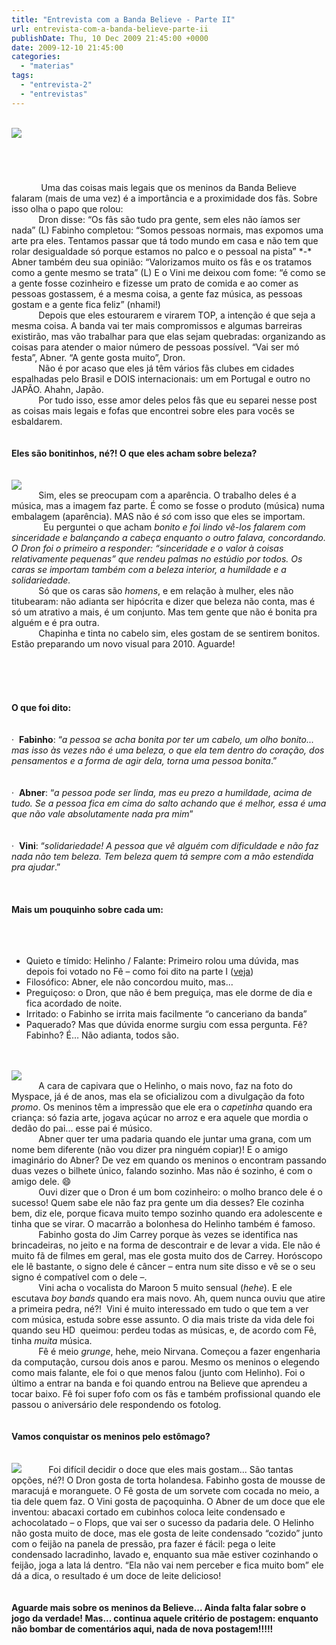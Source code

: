 ```yaml
---
title: "Entrevista com a Banda Believe - Parte II"
url: entrevista-com-a-banda-believe-parte-ii
publishDate: Thu, 10 Dec 2009 21:45:00 +0000
date: 2009-12-10 21:45:00
categories: 
  - "materias"
tags: 
  - "entrevista-2"
  - "entrevistas"
---
```

<div><div><a href="http://www.gabi.blog.br/"><br></a><a href="http://www.gabi.blog.br/"><img border="0" src="http://1.bp.blogspot.com/_BzqI_RDZ6O4/SyFtSgIbdGI/AAAAAAAABVg/EzYpxzN45uY/s200/DSC08026.JPG"></a><a href="http://1.bp.blogspot.com/_BzqI_RDZ6O4/SyFtSgIbdGI/AAAAAAAABVg/EzYpxzN45uY/s1600-h/DSC08026.JPG" imageanchor="1"><br></a><br></div><span><span>           </span></span><br><span><br></span><br><span><span>            Uma das coisas mais legais que os meninos da Banda Believe falaram (mais de uma vez) é a importância e a proximidade dos fãs. Sobre isso olha o papo que rolou:</span></span><br></div><div><span><span>           Dron disse: “Os fãs são tudo pra gente, sem eles não íamos ser nada” <span>(L)</span> Fabinho completou: “Somos pessoas normais, mas expomos uma arte pra eles. Tentamos passar que tá todo mundo em casa e não tem que rolar desigualdade só porque estamos no palco e o pessoal na pista” <span>*-*</span> Abner também deu sua opinião: “Valorizamos muito os fãs e os tratamos como a gente mesmo se trata” <span>(L)</span> E o Vini me deixou com fome: “é como se a gente fosse cozinheiro e fizesse um prato de comida e ao comer as pessoas gostassem, é a mesma coisa, a gente faz música, as pessoas gostam e a gente fica feliz” <span>(nhami!)</span></span></span><br></div><div><span><span>           Depois que eles estourarem e virarem TOP, a intenção é que seja a mesma coisa. A banda vai ter mais compromissos e algumas barreiras existirão, mas vão trabalhar para que elas sejam quebradas: organizando as coisas para atender o maior número de pessoas possível. “Vai ser mó festa”, Abner. “A gente gosta muito”, Dron.</span></span><br></div><div><span><span>           Não é por acaso que eles já têm vários fãs clubes em cidades espalhadas pelo Brasil e DOIS internacionais: um em Portugal e outro no JAPÃO. Ahahn, Japão. </span></span><br></div><div><span><span>           Por tudo isso, esse amor deles pelos fãs que eu separei nesse post as coisas mais legais e fofas que encontrei sobre eles para vocês se esbaldarem.</span></span><br></div><div><span><span><br></span></span><br></div><div><span><b>Eles são bonitinhos, né?! O que eles acham sobre beleza?</b></span><br></div><div><span><span><a href="http://www.blogger.com/goog_1260899393189"><br></a> </span></span><br></div><div><div><a href="http://www.gabi.blog.br/"><img border="0" src="http://3.bp.blogspot.com/_BzqI_RDZ6O4/SyFtiS6aIZI/AAAAAAAABVo/Fro5cdJ9Ax0/s200/DSC08042.JPG"></a><br></div><span><span>           Sim, eles se preocupam com a aparência. O trabalho deles é a música, mas a imagem faz parte. É como se fosse o produto (música) numa embalagem (aparência). MAS não é <i>só</i> com isso que eles se importam. </span></span><br><span><span>             Eu perguntei o que acham <i>bonito<span> e foi</span><span> lindo vê-los falarem com sinceridade e balançando a cabeça enquanto o outro falava, concordando. O Dron foi o primeiro a responder: “sinceridade e o valor à coisas relativamente pequenas” que rendeu palmas no estúdio por todos. Os caras se importam também com a beleza interior, a humildade e a solidariedade.</span></i></span></span><br></div><div><span><span>           Só que os caras são <i>homens</i>, e em relação à mulher, eles não titubearam: não adianta ser hipócrita e dizer que beleza não conta, mas é só um atrativo a mais, é um conjunto. Mas tem gente que não é bonita pra alguém e é pra outra.</span></span><br></div><div><span><span>           Chapinha e tinta no cabelo sim, eles gostam de se sentirem bonitos. Estão preparando um novo visual para 2010. Aguarde!</span></span><br></div><div><span><span><br></span></span><br><span><span></span></span><br><span></span><br><span></span><br><span><div><div><span><b><span>O que foi dito:</span></b></span><br></div></div><div><div><span><span><br></span></span><br></div></div><div><div><span><span>·  </span><b><span>Fabinho</span></b><span>: “</span><i><span>a pessoa se acha bonita por ter um cabelo, um olho bonito... mas isso às vezes não é uma beleza, o que ela tem dentro do coração, dos pensamentos e a forma de agir dela, torna uma pessoa bonita</span></i><span>.”</span></span><br></div></div><div><div><span><span><br></span></span><br></div></div><div><div><span><span>·  </span><b><span>Abner</span></b><span>: “</span><i><span>a pessoa pode ser linda, mas eu prezo a humildade, acima de tudo. Se a pessoa fica em cima do salto achando que é melhor, essa é uma que não vale absolutamente nada pra mim</span></i><span>”</span></span><br></div></div><div><div><span><span><br></span></span><br></div></div><div><div><span><span>·  </span><b><span>Vini</span></b><span>: “</span><i><span>solidariedade! A pessoa que vê alguém com dificuldade e não faz nada não tem beleza. Tem beleza quem tá sempre com a mão estendida pra ajudar</span></i><span>.”</span></span><br></div></div><div></div></span><br><span><br></span><br></div><div><span><b>Mais um pouquinho sobre cada um:</b></span><br></div><div><span><span><br></span></span><br></div><br><ul><li><span>Quieto e tímido: Helinho / Falante: Primeiro rolou uma dúvida, mas depois foi votado no Fê – como foi dito na parte I (<a href="http://www.gabi.blog.br/2009/12/sim-acredite-na-banda-believe.html">veja</a>)</span></li><li><span>Filosófico: Abner, ele não concordou muito, mas...</span></li><li><span>Preguiçoso: o Dron, que não é bem preguiça, mas ele dorme de dia e fica acordado de noite. </span></li><li><span>Irritado: o Fabinho se irrita mais facilmente “o canceriano da banda”</span></li><li><span>Paquerado? Mas que dúvida enorme surgiu com essa pergunta. Fê? Fabinho? É… Não adianta, todos são.</span></li></ul><br><div><br></div><div><div><a href="http://www.gabi.blog.br/"><img border="0" src="http://2.bp.blogspot.com/_BzqI_RDZ6O4/SyFvH-kb6CI/AAAAAAAABWA/-P33yi5SDCo/s200/DSC08085.JPG"></a><br></div><span><span>           A cara de capivara que o Helinho, o mais novo, faz na foto do Myspace, já é de anos, mas ela se oficializou com a divulgação da foto <i>promo</i>. Os meninos têm a impressão que ele era o <i>capetinha </i>quando era criança: só fazia arte, jogava açúcar no arroz e era aquele que mordia o dedão do pai... esse pai é músico.</span></span><br></div><div><span><span>           Abner quer ter uma padaria quando ele juntar uma grana, com um nome bem diferente (não vou dizer pra ninguém copiar)! E o amigo imaginário do Abner? De vez em quando os meninos o encontram passando duas vezes o bilhete único, falando sozinho. Mas não é sozinho, é com o amigo dele. <span>😄</span></span></span><br></div><div><span><span>           Ouvi dizer que o Dron é um bom cozinheiro: o molho branco dele é o sucesso! Quem sabe ele não faz pra gente um dia desses? Ele cozinha bem, diz ele, porque ficava muito tempo sozinho quando era adolescente e tinha que se virar. O macarrão a bolonhesa do Helinho também é famoso.  </span></span><br></div><div><span><span>           Fabinho gosta do Jim Carrey porque às vezes se identifica nas brincadeiras, no jeito e na forma de descontrair e de levar a vida. Ele não é muito fã de filmes em geral, mas ele gosta muito dos de Carrey. Horóscopo ele lê bastante, o signo dele é câncer – entra num site disso e vê se o seu signo é compatível com o dele –.</span></span><br></div><div><span><span>           Vini acha o vocalista do Maroon 5 muito sensual (<i>hehe</i>). E ele escutava <i>boy bands</i> quando era mais novo. Ah, quem nunca ouviu que atire a primeira pedra, né?!  Vini é muito interessado em tudo o que tem a ver com música, estuda sobre esse assunto. O dia mais triste da vida dele foi quando seu HD  queimou: perdeu todas as músicas, e, de acordo com Fê, tinha <i>muita </i>música.</span></span><br></div><div><span><span>           Fê é meio <i>grunge</i>, hehe, meio Nirvana. Começou a fazer engenharia da computação, cursou dois anos e parou. Mesmo os meninos o elegendo como mais falante, ele foi o que menos falou (junto com Helinho). Foi o último a entrar na banda e foi quando entrou na Believe que aprendeu a tocar baixo. Fê foi super fofo com os fãs e também profissional quando ele passou o aniversário dele respondendo os fotolog.</span></span><br></div><div><span><span><br></span></span><br></div><div><span><b>Vamos conquistar os meninos pelo estômago?</b></span><br></div><div><span><span><br></span></span><br></div><div><a href="http://www.gabi.blog.br/"><img border="0" src="http://1.bp.blogspot.com/_BzqI_RDZ6O4/SyFvWb-gwCI/AAAAAAAABWI/k9E7YsS-NVI/s200/DSC08130.JPG"></a><span><span>           Foi difícil decidir o doce que eles mais gostam... São tantas opções, né?! O Dron gosta de torta holandesa. Fabinho gosta de mousse de maracujá e moranguete. O Fê gosta de um sorvete com cocada no meio, a tia dele quem faz. O Vini gosta de paçoquinha. O Abner de um doce que ele inventou: abacaxi cortado em cubinhos coloca leite condensado e achocolatado – o Flops, que vai ser o sucesso da padaria dele. O Helinho não gosta muito de doce, mas ele gosta de leite condensado “cozido” junto com o feijão na panela de pressão, pra fazer é fácil: pega o leite condensado lacradinho, lavado e, enquanto sua mãe estiver cozinhando o feijão, joga a lata lá dentro. “Ela não vai nem perceber e fica muito bom” ele dá a dica, o resultado é um doce de leite delicioso!</span></span><br><span><br></span><br><span><b><span>Aguarde mais sobre os meninos da Believe... Ainda falta falar sobre o jogo da verdade! Mas... continua aquele critério de postagem: enquanto não bombar de comentários aqui, nada de nova postagem!!!!!</span></b></span><br></div><div><span><b><span><br></span></b></span><br></div>
